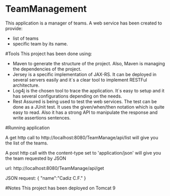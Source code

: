 # TeamManagement

This application is a manager of teams. A web service has been created to provide:

- list of teams
- specific team by its name.


#Tools
This project has been done using:

- Maven to generate the structure of the project. Also, Maven is managing the dependencies of the project.
- Jersey is a specific implementation of JAX-RS. It can be deployed in several servers easily and it´s a clear tool to implement RESTFul architecture.
- Log4j is the chosen tool to trace the application. It´s easy to setup and it has several configurations depending on the needs.
- Rest Assured is being used to test the web services. The test can be done as a JUnit test. It uses the given/when/then notation which is quite easy to read. Also it has a strong API to manipulate the response and write assertions sentences.

#Running application

A get http call to http://localhost:8080/TeamManage/api/list will give you the list of the teams.

A post http call with the content-type set to 'application/json' will give you the team requested by JSON

url: http://localhost:8080/TeamManage/api/get

JSON request:
{
  "name":"Cadiz C.F."
}

#Notes
This project has been deployed on Tomcat 9
